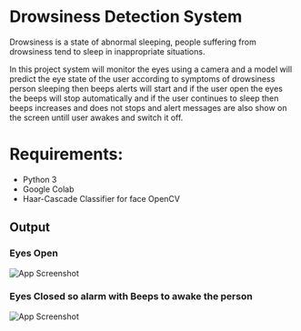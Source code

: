 
# Drowsiness Detection System
Drowsiness is a state of abnormal sleeping, people suffering from drowsiness tend to sleep in inappropriate situations.

In this project system will monitor the eyes using a camera and a model will predict the eye state of the user according to symptoms of drowsiness person sleeping then beeps alerts will start and if the user open the eyes the beeps will stop automatically and if the user continues to sleep then beeps increases and does not stops and alert messages are also show on the screen untill user awakes and switch it off.

# Requirements:
- Python 3
- Google Colab
- Haar-Cascade Classifier for face OpenCV

## Output
### Eyes Open
![App Screenshot](https://blogger.googleusercontent.com/img/b/R29vZ2xl/AVvXsEjyo98riTKPFqTn-cwOjqu8hseLH15CGfUsCr9fk2eqcJ_8_LVYR-PzeTlaZ1iWZYbUsjoCnlz_WBoQSffw7kmLB803ayrXSB7H_HAC9e0A3wOhnFJ2pFauIpl-dtn3p2f15kc6c--cM72c6EuMdacJlQyDe9i0DodvxMs_hEBfQq69ajKvLvMGW2FEEQ/s1600/img2.png)

### Eyes Closed so alarm with Beeps to awake the person
![App Screenshot](https://blogger.googleusercontent.com/img/b/R29vZ2xl/AVvXsEia4gyop_spiH6bdf1WlTHZZUCBc0xcGJhCybEjb-DjKRaLfHPVAymBw1WzpKVxHM1Km7C9tXA-mFv-DkG_whEFRaCVRVhjdrBAHPUFefVLlXAm3SDhOKw4L2K_DTilMD-_WWe6_GB2yVe7kcAGYarQQK3rLX-7ohIiciCsbSCy9A6qhYbyIjnyulHTtQ/s1600/mg3.png)
